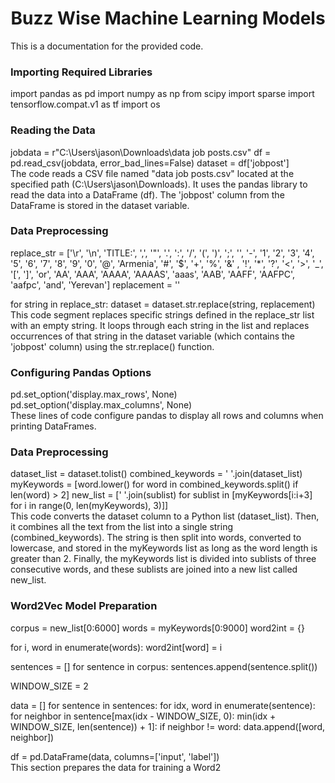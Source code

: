 <h1 align="center">Buzz Wise Machine Learning Models</h1>
This is a documentation for the provided code.
<br>
<h3>Importing Required Libraries</h3>
import pandas as pd
import numpy as np
from scipy import sparse
import tensorflow.compat.v1 as tf
import os
<h3>Reading the Data</h3>
jobdata = r"C:\Users\jason\Downloads\data job posts.csv"
df = pd.read_csv(jobdata, error_bad_lines=False)
dataset = df['jobpost']
<br>
The code reads a CSV file named "data job posts.csv" located at the specified path (C:\Users\jason\Downloads). It uses the pandas library to read the data into a DataFrame (df). The 'jobpost' column from the DataFrame is stored in the dataset variable.
<h3>Data Preprocessing</h3>
replace_str = ['\r', '\n', 'TITLE:', ',', '"', '.', ':', '/', '(', ')', ';', '', '-', '1', '2', '3', '4',
               '5', '6', '7', '8', '9', '0', '@', 'Armenia', '#', '$', '+', '%', '&'
               , '!', '*', '?', '<', '>', '_', '[', ']', 'or', 'AA', 'AAA', 'AAAA', 'AAAAS', 'aaas', 'AAB', 'AAFF', 'AAFPC', 'aafpc', 'and', 'Yerevan']
replacement = ''

for string in replace_str:
    dataset = dataset.str.replace(string, replacement)
<br>
This code segment replaces specific strings defined in the replace_str list with an empty string. It loops through each string in the list and replaces occurrences of that string in the dataset variable (which contains the 'jobpost' column) using the str.replace() function.
<h3>Configuring Pandas Options</h3>
pd.set_option('display.max_rows', None)
pd.set_option('display.max_columns', None)
<br>
These lines of code configure pandas to display all rows and columns when printing DataFrames.
<h3>Data Preprocessing</h3>
dataset_list = dataset.tolist()
combined_keywords = ' '.join(dataset_list)
myKeywords = [word.lower() for word in combined_keywords.split() if len(word) > 2]
new_list = [' '.join(sublist) for sublist in [myKeywords[i:i+3] for i in range(0, len(myKeywords), 3)]]
<br>
This code converts the dataset column to a Python list (dataset_list). Then, it combines all the text from the list into a single string (combined_keywords). The string is then split into words, converted to lowercase, and stored in the myKeywords list as long as the word length is greater than 2. Finally, the myKeywords list is divided into sublists of three consecutive words, and these sublists are joined into a new list called new_list.
<h3>Word2Vec Model Preparation</h3>
corpus = new_list[0:6000]
words = myKeywords[0:9000]
word2int = {}

for i, word in enumerate(words):
    word2int[word] = i

sentences = []
for sentence in corpus:
    sentences.append(sentence.split())

WINDOW_SIZE = 2

data = []
for sentence in sentences:
    for idx, word in enumerate(sentence):
        for neighbor in sentence[max(idx - WINDOW_SIZE, 0): min(idx + WINDOW_SIZE, len(sentence)) + 1]:
            if neighbor != word:
                data.append([word, neighbor])

df = pd.DataFrame(data, columns=['input', 'label'])
<br>
This section prepares the data for training a Word2
